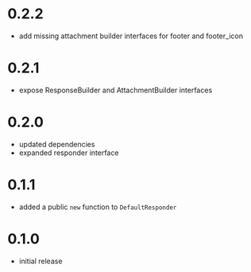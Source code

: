 # 0.2.2

* add missing attachment builder interfaces for footer and footer_icon

# 0.2.1

* expose ResponseBuilder and AttachmentBuilder interfaces

# 0.2.0

* updated dependencies
* expanded responder interface

# 0.1.1

* added a public `new` function to `DefaultResponder`

# 0.1.0

* initial release
